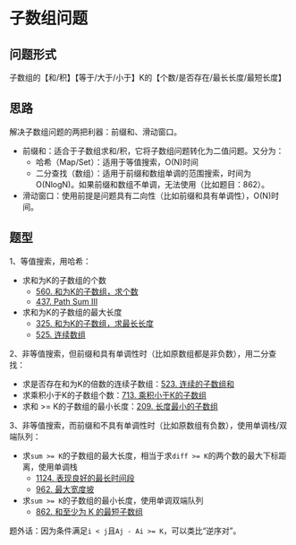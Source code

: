 # 子数组问题

## 问题形式

子数组的【和/积】【等于/大于/小于】K的【个数/是否存在/最长长度/最短长度】

## 思路

解决子数组问题的两把利器：前缀和、滑动窗口。

- 前缀和：适合于子数组求和/积，它将子数组问题转化为二值问题。又分为：
  - 哈希（Map/Set）：适用于等值搜索，O(N)时间
  - 二分查找（数组）：适用于前缀和数组单调的范围搜索，时间为O(NlogN)。如果前缀和数组不单调，无法使用（比如题目：862）。
- 滑动窗口：使用前提是问题具有二向性（比如前缀和具有单调性），O(N)时间。

## 题型

1、等值搜索，用哈希：

- 求和为K的子数组的个数
  - [560. 和为K的子数组，求个数](https://leetcode-cn.com/problems/subarray-sum-equals-k/)
  - [437. Path Sum III](https://leetcode-cn.com/problems/path-sum-iii/)
- 求和为K的子数组的最大长度
  - [325. 和为K的子数组，求最长长度](https://leetcode-cn.com/problems/maximum-size-subarray-sum-equals-k/)
  - [525. 连续数组](https://leetcode-cn.com/problems/contiguous-array/)

2、非等值搜索，但前缀和具有单调性时（比如原数组都是非负数），用二分查找：

- 求是否存在和为K的倍数的连续子数组：[523. 连续的子数组和](https://leetcode-cn.com/problems/continuous-subarray-sum/submissions/)
- 求乘积小于K的子数组个数：[713. 乘积小于K的子数组](https://leetcode-cn.com/problems/subarray-product-less-than-k/)
- 求和 >= K的子数组的最小长度：[209. 长度最小的子数组](https://leetcode-cn.com/problems/minimum-size-subarray-sum/)

3、非等值搜索，而前缀和不具有单调性时（比如原数组有负数），使用单调栈/双端队列：

- 求`sum >= K`的子数组的最大长度，相当于求`diff >= K`的两个数的最大下标距离，使用单调栈
  - [1124. 表现良好的最长时间段](https://leetcode-cn.com/problems/longest-well-performing-interval/)
  - [962. 最大宽度坡](https://leetcode-cn.com/problems/maximum-width-ramp/)
- 求`sum >= K`的子数组的最小长度，使用单调双端队列
  - [862. 和至少为 K 的最短子数组](https://leetcode-cn.com/problems/shortest-subarray-with-sum-at-least-k/)

题外话：因为条件满足`i < j`且`Aj - Ai >= K`，可以类比“逆序对”。

